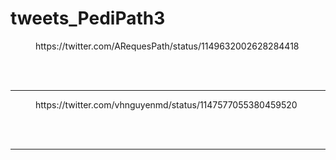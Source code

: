 # tweets_PediPath3


<figure class="wp-block-embed-twitter wp-block-embed is-type-rich">
<div class="wp-block-embed__wrapper">
https://twitter.com/ARequesPath/status/1149632002628284418</div></figure>
<br>
<br>
<hr>

<figure class="wp-block-embed-twitter wp-block-embed is-type-rich">
<div class="wp-block-embed__wrapper">
https://twitter.com/vhnguyenmd/status/1147577055380459520</div></figure>
<br>
<br>
<hr>
